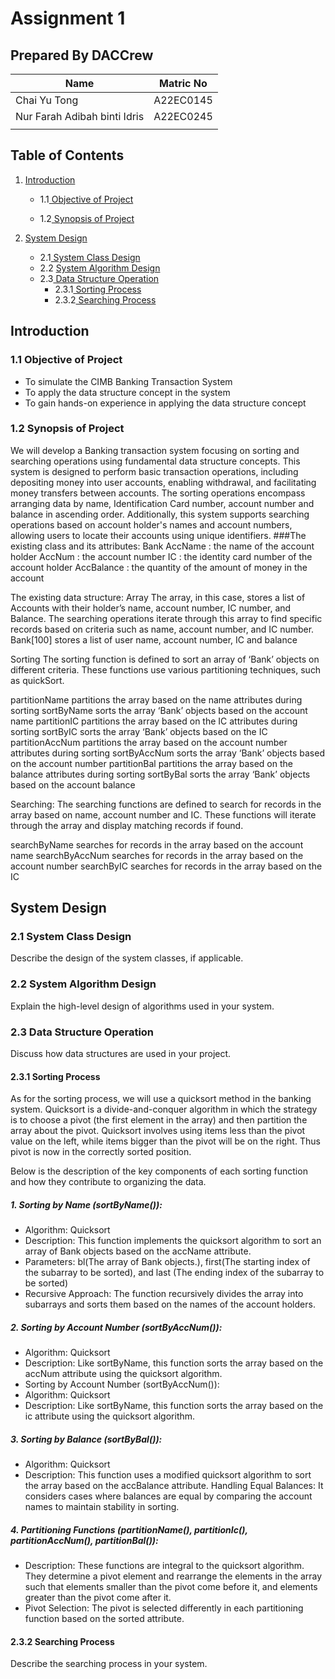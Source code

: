 # Assignment 1
## Prepared By DACCrew
| Name         | Matric No    |
|--------------|--------------|
| Chai Yu Tong  | A22EC0145  |
| Nur Farah Adibah binti Idris     | A22EC0245 |
|      |  |

## Table of Contents
1. [Introduction](#Introduction)
   - 1.1[ Objective of Project](#11-Objective-of-Project)

   - 1.2[ Synopsis of Project](#12-Synopsis-of-Project)

2. [System Design](#system-design)
   - 2.1[ System Class Design](#21-System-Class-Design)
   - 2.2 [System Algorithm Design](#22-System-Algorithm-Design)
   - 2.3[ Data Structure Operation](#23-Data-Structure-Operation)
       - 2.3.1[ Sorting Process](#231-Sorting-Process)
       - 2.3.2[ Searching Process](#232-Searching-Process)

## Introduction
### 1.1 Objective of Project
   - To simulate the CIMB Banking Transaction System
   - To apply the data structure concept in the system
   - To gain hands-on experience in applying the data structure concept

### 1.2 Synopsis of Project
   We will develop a Banking transaction system focusing on sorting and searching operations using fundamental data structure concepts. This system is designed to perform basic transaction operations, including depositing money into user accounts, enabling withdrawal, and facilitating money transfers between accounts. The sorting operations encompass arranging data by name, Identification Card number, account number and balance in ascending order. Additionally, this system supports searching operations based on account holder's names and account numbers, allowing users to locate their accounts using unique identifiers.
###The existing class and its attributes:
Bank 
AccName : the name of the account holder <string>
AccNum : the account number <string>
IC : the identity card number of the account holder <string>
AccBalance : the quantity of the amount of money in the account <double>


The existing data structure:
Array
The array, in this case, stores a list of Accounts with their holder’s name, account number, IC number, and Balance. The searching operations iterate through this array to find specific records based on criteria such as name, account number, and IC number.
Bank[100]
stores a list of user name, account number, IC and balance


Sorting
The sorting function is defined to sort an array of ‘Bank’ objects on different criteria. These functions use various partitioning techniques, such as quickSort.

partitionName
partitions the array based on the name attributes during sorting
sortByName
sorts the array ‘Bank’ objects based on the account name
partitionIC
partitions the array based on the IC attributes during sorting
sortByIC
sorts the array ‘Bank’ objects based on the IC
partitionAccNum
partitions the array based on the account number attributes during sorting
sortByAccNum
sorts the array ‘Bank’ objects based on the account number
partitionBal
partitions the array based on the balance attributes during sorting
sortByBal
sorts the array ‘Bank’ objects based on the account balance


Searching:
The searching functions are defined to search for records in the array based on name, account number and IC. These functions will iterate through the array and display matching records if found.

searchByName
searches for records in the array based on the account name
searchByAccNum
searches for records in the array based on the account number
searchByIC
searches for records in the array based on the IC



## System Design
### 2.1 System Class Design
Describe the design of the system classes, if applicable.

### 2.2 System Algorithm Design
Explain the high-level design of algorithms used in your system.

### 2.3 Data Structure Operation
Discuss how data structures are used in your project.

#### 2.3.1 Sorting Process
As for the sorting process, we will use a quicksort method in the banking system. Quicksort is a divide-and-conquer algorithm in which the strategy is to choose a pivot (the first element in the array) and then partition the array about the pivot. Quicksort involves using items less than the pivot value on the left, while items bigger than the pivot will be on the right. Thus pivot is now in the correctly sorted position. 

Below is the description of the key components of each sorting function and how they contribute to organizing the data.
##### 1. Sorting by Name (sortByName()):
- Algorithm: Quicksort
- Description: This function implements the quicksort algorithm to sort an array of Bank objects based on the accName attribute.
- Parameters: bl(The array of Bank objects.), first(The starting index of the subarray to be sorted), and last (The ending index of the subarray to be sorted)
- Recursive Approach: The function recursively divides the array into subarrays and sorts them based on the names of the account holders.

##### 2. Sorting by Account Number (sortByAccNum()):
- Algorithm: Quicksort
- Description: Like sortByName, this function sorts the array based on the accNum attribute using the quicksort algorithm.
- Sorting by Account Number (sortByAccNum()):
- Algorithm: Quicksort
- Description: Like sortByName, this function sorts the array based on the  ic attribute using the quicksort algorithm.

##### 3. Sorting by Balance (sortByBal()):
- Algorithm: Quicksort
- Description: This function uses a modified quicksort algorithm to sort the array based on the accBalance attribute.
Handling Equal Balances: It considers cases where balances are equal by comparing the account names to maintain stability in sorting.

##### 4. Partitioning Functions (partitionName(), partitionIc(), partitionAccNum(), partitionBal()):
- Description: These functions are integral to the quicksort algorithm. They determine a pivot element and rearrange the elements in the array such that elements smaller than the pivot come before it, and elements greater than the pivot come after it.
- Pivot Selection: The pivot is selected differently in each partitioning function based on the sorted attribute.

#### 2.3.2 Searching Process
Describe the searching process in your system.


